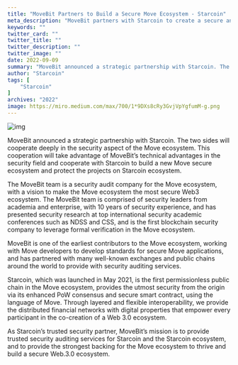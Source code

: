 ```yaml
---
title: "MoveBit Partners to Build a Secure Move Ecosystem - Starcoin"
meta_description: "MoveBit partners with Starcoin to create a secure and robust ecosystem using Move technology."
keywords: ""
twitter_card: ""
twitter_title: ""
twitter_description: ""
twitter_image: ""
date: 2022-09-09
summary: "MoveBit announced a strategic partnership with Starcoin. The two sides will cooperate deeply in the security aspect of the Move ecosystem..."
author: "Starcoin"
tags: [
    "Starcoin"
]
archives: "2022"
image: https://miro.medium.com/max/700/1*9DXs8cRy3GvjVpYgfumM-g.png
---
```


![img](https://miro.medium.com/max/700/1*9DXs8cRy3GvjVpYgfumM-g.png)

MoveBit announced a strategic partnership with Starcoin. The two sides will cooperate deeply in the security aspect of the Move ecosystem. This cooperation will take advantage of MoveBit’s technical advantages in the security field and cooperate with Starcoin to build a new Move secure ecosystem and protect the projects on Starcoin ecosystem.

The MoveBit team is a security audit company for the Move ecosystem, with a vision to make the Move ecosystem the most secure Web3 ecosystem. The MoveBit team is comprised of security leaders from academia and enterprise, with 10 years of security experience, and has presented security research at top international security academic conferences such as NDSS and CSS, and is the first blockchain security company to leverage formal verification in the Move ecosystem.

MoveBit is one of the earliest contributors to the Move ecosystem, working with Move developers to develop standards for secure Move applications, and has partnered with many well-known exchanges and public chains around the world to provide with security auditing services.

Starcoin, which was launched in May 2021, is the first permissionless public chain in the Move ecosystem, provides the utmost security from the origin via its enhanced PoW consensus and secure smart contract, using the language of Move. Through layered and flexible interoperability, we provide the distributed financial networks with digital properties that empower every participant in the co-creation of a Web 3.0 ecosystem.

As Starcoin’s trusted security partner, MoveBit’s mission is to provide trusted security auditing services for Starcoin and the Starcoin ecosystem, and to provide the strongest backing for the Move ecosystem to thrive and build a secure Web.3.0 ecosystem.